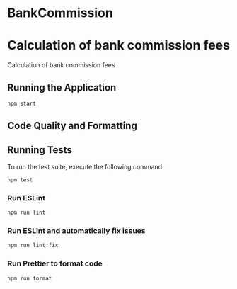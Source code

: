 # BankCommission

# Calculation of bank commission fees

Calculation of bank commission fees

## Running the Application

```bash
npm start
```

## Code Quality and Formatting

## Running Tests

To run the test suite, execute the following command:

```bash
npm test
```

### Run ESLint

```bash
npm run lint
```

### Run ESLint and automatically fix issues

```bash
npm run lint:fix
```

### Run Prettier to format code

```bash
npm run format
```

